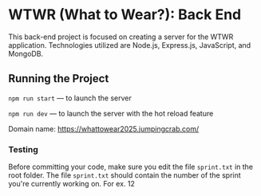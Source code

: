 # WTWR (What to Wear?): Back End

This back-end project is focused on creating a server for the WTWR application. Technologies utilized are Node.js, Express.js, JavaScript, and MongoDB.

## Running the Project

`npm run start` — to launch the server

`npm run dev` — to launch the server with the hot reload feature

Domain name: https://whattowear2025.jumpingcrab.com/

### Testing

Before committing your code, make sure you edit the file `sprint.txt` in the root folder. The file `sprint.txt` should contain the number of the sprint you're currently working on. For ex. 12
